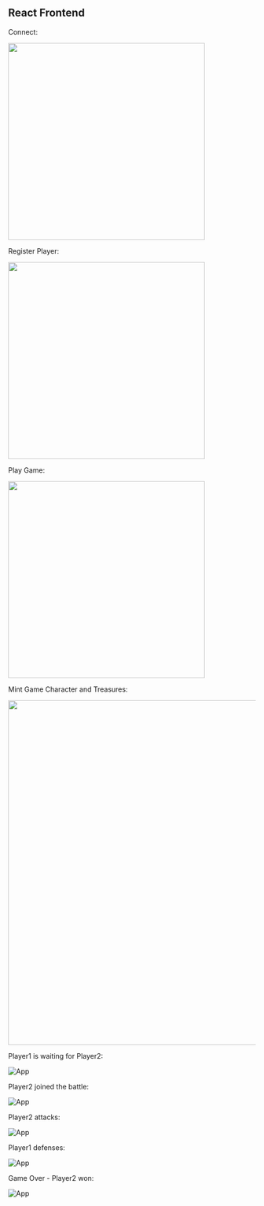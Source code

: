 ## React Frontend

Connect:

<img src='image/connect.png' width='400'>

Register Player:

<img src='image/register.png' width='400'>

Play Game:

<img src='image/play.png' width='400'>

Mint Game Character and Treasures:

<img src='image/mint.png' width='700'>

Player1 is waiting for Player2:

![App](image/player1.png)

Player2 joined the battle:

![App](image/player2.png)

Player2 attacks:

![App](image/attack.png)

Player1 defenses:

![App](image/defense.png)

Game Over - Player2 won:

![App](image/winner.png)
